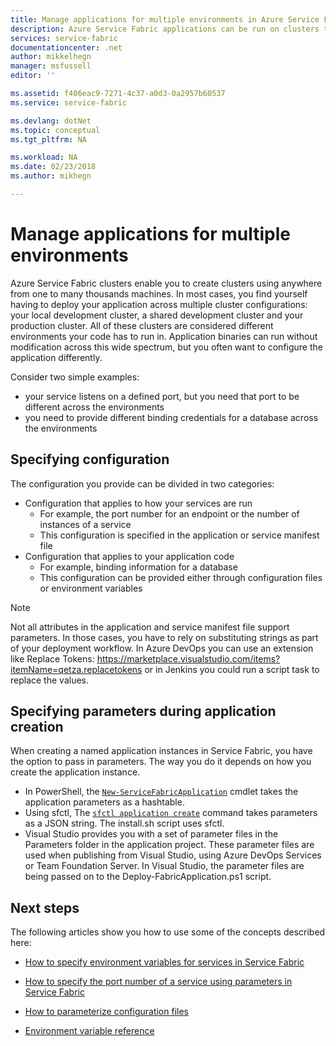 ```yaml
---
title: Manage applications for multiple environments in Azure Service Fabric | Microsoft Docs
description: Azure Service Fabric applications can be run on clusters that range in size from one machine to thousands of machines. In some cases, you will want to configure your application differently for those varied environments. This article covers how to define different application parameters per environment.
services: service-fabric
documentationcenter: .net
author: mikkelhegn
manager: msfussell
editor: ''

ms.assetid: f406eac9-7271-4c37-a0d3-0a2957b60537
ms.service: service-fabric

ms.devlang: dotNet
ms.topic: conceptual
ms.tgt_pltfrm: NA

ms.workload: NA
ms.date: 02/23/2018
ms.author: mikhegn

---
```

# Manage applications for multiple environments

Azure Service Fabric clusters enable you to create clusters using anywhere from one to many thousands machines. In most cases, you find yourself having to deploy your application across multiple cluster configurations: your local development cluster, a shared development cluster and your production cluster. All of these clusters are considered different environments your code has to run in. Application binaries can run without modification across this wide spectrum, but you often want to configure the application differently.

Consider two simple examples:
  - your service listens on a defined port, but you need that port to be different across the environments
  - you need to provide different binding credentials for a database across the environments

## Specifying configuration

The configuration you provide can be divided in two categories:

- Configuration that applies to how your services are run
  - For example, the port number for an endpoint or the number of instances of a service
  - This configuration is specified in the application or service manifest file
- Configuration that applies to your application code
  - For example, binding information for a database
  - This configuration can be provided either through configuration files or environment variables

> [!NOTE]
> Not all attributes in the application and service manifest file support parameters.
> In those cases, you have to rely on substituting strings as part of your deployment workflow. In Azure DevOps you can use an extension like Replace Tokens: https://marketplace.visualstudio.com/items?itemName=qetza.replacetokens or in Jenkins you could run a script task to replace the values.
>

## Specifying parameters during application creation

When creating a named application instances in Service Fabric, you have the option to pass in parameters. The way you do it depends on how you create the application instance.

  - In PowerShell, the [`New-ServiceFabricApplication`](https://docs.microsoft.com/powershell/module/servicefabric/new-servicefabricapplication?view=azureservicefabricps) cmdlet takes the application parameters as a hashtable.
  - Using sfctl, The [`sfctl application create`](https://docs.microsoft.com/azure/service-fabric/service-fabric-sfctl-application#sfctl-application-create) command takes parameters as a JSON string. The install.sh script uses sfctl.
  - Visual Studio provides you with a set of parameter files in the Parameters folder in the application project. These parameter files are used when publishing from Visual Studio, using Azure DevOps Services or Team Foundation Server. In Visual Studio, the parameter files are being passed on to the Deploy-FabricApplication.ps1 script.

## Next steps
The following articles show you how to use some of the concepts described here:

- [How to specify environment variables for services in Service Fabric](service-fabric-how-to-specify-environment-variables.md)
- [How to specify the port number of a service using parameters in Service Fabric](service-fabric-how-to-specify-port-number-using-parameters.md)
- [How to parameterize configuration files](service-fabric-how-to-parameterize-configuration-files.md)

- [Environment variable reference](service-fabric-environment-variables-reference.md)
